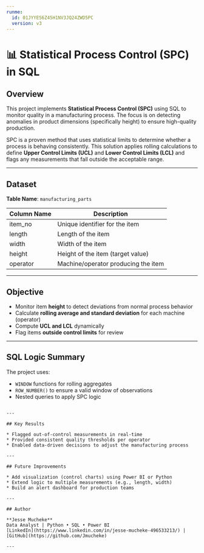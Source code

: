 ```yaml
---
runme:
  id: 01JYYES6Z45H1NV3JQ24ZWD5PC
  version: v3
---
```


# 📊 Statistical Process Control (SPC) in SQL

## Overview

This project implements **Statistical Process Control (SPC)** using SQL to monitor quality in a manufacturing process. The focus is on detecting anomalies in product dimensions (specifically height) to ensure high-quality production.

SPC is a proven method that uses statistical limits to determine whether a process is behaving consistently. This solution applies rolling calculations to define **Upper Control Limits (UCL)** and **Lower Control Limits (LCL)** and flags any measurements that fall outside the acceptable range.

---

## Dataset

**Table Name**: `manufacturing_parts`

| Column Name | Description                         |
| ----------- | ----------------------------------- |
| item\_no    | Unique identifier for the item      |
| length      | Length of the item                  |
| width       | Width of the item                   |
| height      | Height of the item (target value)   |
| operator    | Machine/operator producing the item |

---

## Objective

* Monitor item **height** to detect deviations from normal process behavior
* Calculate **rolling average and standard deviation** for each machine (operator)
* Compute **UCL and LCL** dynamically
* Flag items **outside control limits** for review

---

## SQL Logic Summary

The project uses:

* `WINDOW` functions for rolling aggregates
* `ROW_NUMBER()` to ensure a valid window of observations
* Nested queries to apply SPC logic
```

---

## Key Results

* Flagged out-of-control measurements in real-time
* Provided consistent quality thresholds per operator
* Enabled data-driven decisions to adjust the manufacturing process

---

## Future Improvements

* Add visualization (control charts) using Power BI or Python
* Extend logic to multiple measurements (e.g., length, width)
* Build an alert dashboard for production teams

---

## Author

**Jesse Mucheke**
Data Analyst | Python • SQL • Power BI
[LinkedIn](https://www.linkedin.com/in/jesse-mucheke-496533213/) | [GitHub](https://github.com/Jmucheke)

---